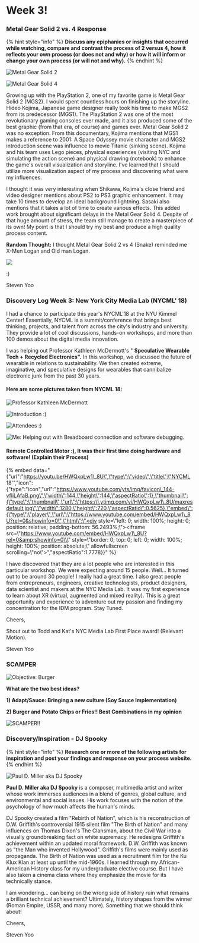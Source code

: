 # Week 3!

### Metal Gear Solid 2 vs. 4 Response

{% hint style="info" %}
**Discuss any epiphanies or insights that occurred while watching, compare and contrast the process of 2 versus 4, how it reflects your own process \(or does not and why\) or how it will inform or change your own process \(or will not and why\).**
{% endhint %}

![Metal Gear Solid 2](../.gitbook/assets/mgs2.jpg)

![Metal Gear Solid 4](../.gitbook/assets/mgs4.jpg)

Growing up with the PlayStation 2, one of my favorite game is Metal Gear Solid 2 \(MGS2\). I would spent countless hours on finishing up the storyline. Hideo Kojima, Japanese game designer really took his time to make MGS2 from its predecessor \(MGS1\). The PlayStation 2 was one of the most revolutionary gaming consoles ever made, and it also produced some of the best graphic \(from that era, of course\) and games ever. Metal Gear Solid 2 was no exception. From this documentary, Kojima mentions that MGS1 makes a reference to 2001: A Space Odyssey movie character and MGS2 introduction scene was influence to  movie Titanic \(sinking scene\). Kojima and his team uses Lego pieces, physical experiences \(visiting NYC and simulating the action scene\) and physical drawing \(notebook\) to enhance the game's overall visualization and storyline. I've learned that I should utilize more visualization aspect of my process and discovering what were my influences.

I thought it was very interesting when Shikawa, Kojima's close friend and video designer mentions about PS2 to PS3 graphic enhancement. It may take 10 times to develop an ideal background lightning. Sasaki also mentions that it takes a lot of time to create various effects. This added work brought about significant delays in the Metal Gear Solid 4. Despite of that huge amount of stress, the team still manage to create a masterpiece of its own! My point is that I should try my best and produce a high quality process content.

**Random Thought:** I thought Metal Gear Solid 2 vs 4 \(Snake\) reminded me X-Men Logan and Old man Logan. 

![](../.gitbook/assets/logans.jpg)

:\)

Steven Yoo

### Discovery Log Week 3: New York City Media Lab \(NYCML' 18\)

I had a chance to participate this year's NYCML'18  at the NYU Kimmel Center! Essentially, NYCML is a summit/conference that brings best thinking, projects, and talent from across the city's industry and university. They provide a lot of cool discussions, hands-on workshops, and more than 100 demos about the digital media innovation.

I was helping out Professor Kathleen McDermott's " **Speculative Wearable Tech + Recycled Electronics".** In this workshop, we discussed the future of wearable in relations to sustainability. We then created extreme, imaginative, and speculative designs for wearables that cannibalize electronic junk from the past 30 years. 

#### Here are some pictures taken from NYCML 18:

![Professor Kathleen McDermott](../.gitbook/assets/img_2037.JPG)

![Introduction :\)](../.gitbook/assets/img_2023.JPG)

![Attendees :\)](../.gitbook/assets/img_2041.JPG)

![Me: Helping out with Breadboard connection and software debugging.](../.gitbook/assets/img_4694.JPG)

####  Remote Controlled Motor :\), It was their first time doing hardware and software! \(Explain their Process\)

{% embed data="{\"url\":\"https://youtu.be/HWQxpLw1\_8U\",\"type\":\"video\",\"title\":\"NYCML 18\'\",\"icon\":{\"type\":\"icon\",\"url\":\"https://www.youtube.com/yts/img/favicon\_144-vfliLAfaB.png\",\"width\":144,\"height\":144,\"aspectRatio\":1},\"thumbnail\":{\"type\":\"thumbnail\",\"url\":\"https://i.ytimg.com/vi/HWQxpLw1\_8U/maxresdefault.jpg\",\"width\":1280,\"height\":720,\"aspectRatio\":0.5625},\"embed\":{\"type\":\"player\",\"url\":\"https://www.youtube.com/embed/HWQxpLw1\_8U?rel=0&showinfo=0\",\"html\":\"<div style=\\\"left: 0; width: 100%; height: 0; position: relative; padding-bottom: 56.2493%;\\\"><iframe src=\\\"https://www.youtube.com/embed/HWQxpLw1\_8U?rel=0&amp;showinfo=0\\\" style=\\\"border: 0; top: 0; left: 0; width: 100%; height: 100%; position: absolute;\\\" allowfullscreen scrolling=\\\"no\\\"></iframe></div>\",\"aspectRatio\":1.7778}}" %}

I have discovered that they are a lot people who are interested in this particular workshop. We were expecting around 15 people. Well... It turned out to be around 30 people! I really had a great time. I also great people from entrepreneurs, engineers, creative technologists, product designers, data scientist and makers at the NYC Media Lab. It was my first experience to learn about XR \(virtual, augmented and mixed reality\). This is a great opportunity and experience to adventure out my passion and finding my concentration for the IDM program. Stay Tuned.

Cheers,

Shout out to Todd and Kat's NYC Media Lab First Place award! \(Relevant Motion\). 

Steven Yoo

### SCAMPER

![Objective: Burger](../.gitbook/assets/krabby.jpg)

  
**What are the two best ideas?**

**1\) Adapt/Sauce: Bringing a new culture \(Soy Sauce Implementation\)**

**2\) Burger and Potato Chips or Fries!! Best Combinations in my opinion**

![SCAMPER!!](../.gitbook/assets/scamper.PNG)

### 

### Discovery/Inspiration -  DJ Spooky

{% hint style="info" %}
 **Research one or more of the following artists for inspiration and post your findings and response on your process website.**
{% endhint %}

![Paul D. Miller aka DJ Spooky](../.gitbook/assets/djspooky.jpg)

**Paul D. Miller aka DJ Spooky** is a composer, multimedia artist and writer whose work immerses audiences in a blend of genres, global culture, and environmental and social issues. His work focuses with the notion of the psychology of how much affects the human's minds. 

DJ Spooky created a film "Rebirth of Nation", which is his reconstruction of D.W. Griffith's controversial 1915 silent film "The Birth of Nation" and many influences on Thomas Dixon's The Clansman, about the Civil War into a visually groundbreaking fact on white supremacy. He redesigns Griffith's achievement within an updated moral framework. D.W. Griffith was known as "the Man who invented Hollywood". Griffith's films were mainly used as propaganda. The Birth of Nation was used as a recruitment film for the Ku Klux Klan at least up until the mid-1960s. I learned through my African-American History class for my undergraduate elective course. But I have also taken a cinema class where they emphasize the movie for its technically stance. 

 I am wondering... can being on the wrong side of history ruin what remains a brilliant technical achievement? Ultimately, history shapes from the winner \(Roman Empire, USSR, and many more\). Something that we should think about!

Cheers,

Steven Yoo  


